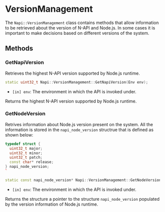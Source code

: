 # VersionManagement

The `Napi::VersionManagement` class contains methods that allow information to be retrieved about the version of N-API and Node.js. In some cases it is important to make decisions based on different versions of the system.

## Methods

### GetNapiVersion

Retrieves the highest N-API version supported by Node.js runtime.

```cpp
static uint32_t Napi::VersionManagement::GetNapiVersion(Env env);
```

* `[in] env`: The environment in which the API is invoked under.

Returns the highest N-API version supported by Node.js runtime.

### GetNodeVersion

Retrives information about Node.js version present on the system. All the information is stored in the `napi_node_version` structrue that is defined as shown below:

```cpp
typedef struct {
  uint32_t major;
  uint32_t minor;
  uint32_t patch;
  const char* release;
} napi_node_version;
`
```

```cpp
static const napi_node_version* Napi::VersionManagement::GetNodeVersion(Env env);
```

* `[in] env`: The environment in which the API is invoked under.

Returns the structure a pointer to the structure `napi_node_version` populated by the version information of Node.js runtime.

